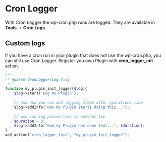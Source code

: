 # Cron Logger

With Cron Logger the wp-cron.php runs are logged. They are available in **Tools** -> **Cron Logs**.

## Custom logs

If you have a cron run in your plugin that does not use the wp-cron.php, you can still use Cron Logger. Register you own Plugin with **cron_logger_init** action.

```php
/**
 * @param CronLogger/Log $log
 */
function my_plugin_init_logger($log){
	$log->start('Log my Plugin');
	
	// and now you can add logging steps after operations like
	$log->addInfo("Now my Plugin starts doing this...");
	
	// you can log passed time in seconds too
	$duration = 3;
	$log->addInfo("Now my Plugin has done that...", $duration);
}
add_action("cron_logger_init", "my_plugin_init_logger");
```